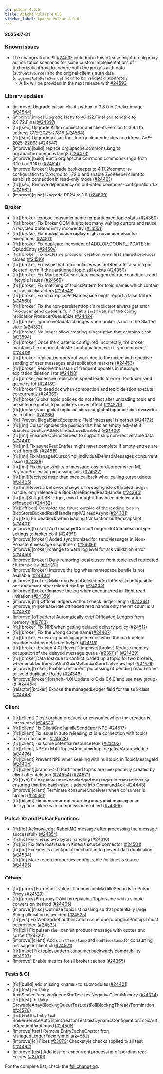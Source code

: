 ```yaml
---
id: pulsar-4.0.6
title: Apache Pulsar 4.0.6
sidebar_label: Apache Pulsar 4.0.6
---
```


#### 2025-07-31

### Known issues

- The changes from PR [#24533](https://github.com/apache/pulsar/pull/24533) included in this release might break proxy authorization scenarios for some custom implementations of AuthorizationProvider, where both the proxy's auth data (`authDataSource`) and the original client's auth data (`originalAuthDataSource`) need to be validated separately.
  - A fix will be provided in the next release with [#24593](https://github.com/apache/pulsar/pull/24593)

### Library updates

- [improve] Upgrade pulsar-client-python to 3.8.0 in Docker image ([#24544](https://github.com/apache/pulsar/pull/24544))
- [improve][misc] Upgrade Netty to 4.1.122.Final and tcnative to 2.0.72.Final ([#24397](https://github.com/apache/pulsar/pull/24397))
- [fix][sec] Upgrade Kafka connector and clients version to 3.9.1 to address CVE-2025-27818 ([#24564](https://github.com/apache/pulsar/pull/24564))
- [fix][sec] Upgrade pulsar-function-go dependencies to address CVE-2025-22868 ([#24547](https://github.com/apache/pulsar/pull/24547))
- [improve][build] replace org.apache.commons.lang to org.apache.commons.lang3 ([#24473](https://github.com/apache/pulsar/pull/24473))
- [improve][build] Bump org.apache.commons:commons-lang3 from 3.17.0 to 3.18.0 ([#24514](https://github.com/apache/pulsar/pull/24514))
- [improve][broker] Upgrade bookkeeper to 4.17.2/commons-configuration to 2.x/grpc to 1.72.0 and enable ZooKeeper client to establish connection in read-only mode ([#24468](https://github.com/apache/pulsar/pull/24468))
- [fix][sec] Remove dependency on out-dated commons-configuration 1.x ([#24562](https://github.com/apache/pulsar/pull/24562))
- [improve][misc] Upgrade RE2/J to 1.8 ([#24530](https://github.com/apache/pulsar/pull/24530))

### Broker

- [fix][broker] expose consumer name for partitioned topic stats ([#24360](https://github.com/apache/pulsar/pull/24360))
- [fix][broker] Fix Broker OOM due to too many waiting cursors and reuse a recycled OpReadEntry incorrectly ([#24551](https://github.com/apache/pulsar/pull/24551))
- [fix][broker] Fix deduplication replay might never complete for exceptions ([#24511](https://github.com/apache/pulsar/pull/24511))
- [fix][broker] Fix duplicate increment of ADD_OP_COUNT_UPDATER in OpAddEntry ([#24506](https://github.com/apache/pulsar/pull/24506))
- [fix][broker] Fix exclusive producer creation when last shared producer closes ([#24516](https://github.com/apache/pulsar/pull/24516))
- [fix][broker] Fix issue that topic policies was deleted after a sub topic deleted, even if the partitioned topic still exists ([#24350](https://github.com/apache/pulsar/pull/24350))
- [fix][broker] Fix ManagedCursor state management race conditions and lifecycle issues ([#24569](https://github.com/apache/pulsar/pull/24569))
- [fix][broker] Fix matching of topicsPattern for topic names which contain non-ascii characters ([#24543](https://github.com/apache/pulsar/pull/24543))
- [fix][broker] Fix maxTopicsPerNamespace might report a false failure ([#24560](https://github.com/apache/pulsar/pull/24560))
- [fix][broker] Fix the non-persistenttopic's replicator always get error "Producer send queue is full" if set a small value of the config replicationProducerQueueSize ([#24424](https://github.com/apache/pulsar/pull/24424))
- [fix][broker] Ignore metadata changes when broker is not in the Started state ([#24352](https://github.com/apache/pulsar/pull/24352))
- [fix][broker] No longer allow creating subscription that contains slash ([#23594](https://github.com/apache/pulsar/pull/23594))
- [fix][broker] Once the cluster is configured incorrectly, the broker maintains the incorrect cluster configuration even if you removed it ([#24419](https://github.com/apache/pulsar/pull/24419))
- [fix][broker] replication does not work due to the mixed and repetitive sending of user messages and replication markers ([#24453](https://github.com/apache/pulsar/pull/24453))
- [fix][broker] Resolve the issue of frequent updates in message expiration deletion rate ([#24190](https://github.com/apache/pulsar/pull/24190))
- [fix][broker]excessive replication speed leads to error: Producer send queue is full ([#24189](https://github.com/apache/pulsar/pull/24189))
- [fix][broker]Fix deadlock when compaction and topic deletion execute concurrently ([#24366](https://github.com/apache/pulsar/pull/24366))
- [fix][broker]Global topic policies do not affect after unloading topic and persistence global topic policies never affect ([#24279](https://github.com/apache/pulsar/pull/24279))
- [fix][broker]Non-global topic policies and global topic policies overwrite each other ([#24286](https://github.com/apache/pulsar/pull/24286))
- [fix] Prevent IllegalStateException: Field 'message' is not set ([#24472](https://github.com/apache/pulsar/pull/24472))
- [fix][ml] Cursor ignores the position that has an empty ack-set if disabled deletionAtBatchIndexLevelEnabled ([#24406](https://github.com/apache/pulsar/pull/24406))
- [fix][ml] Enhance OpFindNewest to support skip non-recoverable data ([#24441](https://github.com/apache/pulsar/pull/24441))
- [fix][ml] Fix asyncReadEntries might never complete if empty entries are read from BK ([#24515](https://github.com/apache/pulsar/pull/24515))
- [fix][ml] Fix ManagedCursorImpl.individualDeletedMessages concurrent issue ([#24338](https://github.com/apache/pulsar/pull/24338))
- [fix][ml] Fix the possibility of message loss or disorder when ML PayloadProcessor processing fails ([#24522](https://github.com/apache/pulsar/pull/24522))
- [fix][ml]Received more than once callback when calling cursor.delete ([#24405](https://github.com/apache/pulsar/pull/24405))
- [fix][ml]Revert a behavior change of releasing idle offloaded ledger handle: only release idle BlobStoreBackedReadHandle ([#24384](https://github.com/apache/pulsar/pull/24384))
- [fix][ml]Still got BK ledger, even though it has been deleted after offloaded ([#24432](https://github.com/apache/pulsar/pull/24432))
- [fix][offload] Complete the future outside of the reading loop in BlobStoreBackedReadHandleImplV2.readAsync ([#24331](https://github.com/apache/pulsar/pull/24331))
- [fix][txn] Fix deadlock when loading transaction buffer snapshot ([#24401](https://github.com/apache/pulsar/pull/24401))
- [improve][broker] Add managedCursor/LedgerInfoCompressionType settings to broker.conf ([#24391](https://github.com/apache/pulsar/pull/24391))
- [improve][broker] Added synchronized for sendMessages in Non-Persistent message dispatchers ([#24386](https://github.com/apache/pulsar/pull/24386))
- [improve][broker] change to warn log level for ack validation error ([#24459](https://github.com/apache/pulsar/pull/24459))
- [improve][broker] Deny removing local cluster from topic level replicated cluster policy ([#24351](https://github.com/apache/pulsar/pull/24351))
- [improve][broker] Improve the log when namespace bundle is not available ([#24434](https://github.com/apache/pulsar/pull/24434))
- [improve][broker] Make maxBatchDeletedIndexToPersist configurable and document other related configs ([#24392](https://github.com/apache/pulsar/pull/24392))
- [improve][broker]Improve the log when encountered in-flight read limitation ([#24359](https://github.com/apache/pulsar/pull/24359))
- [improve][ml] Offload ledgers without check ledger length ([#24344](https://github.com/apache/pulsar/pull/24344))
- [improve][ml]Release idle offloaded read handle only the ref count is 0 ([#24381](https://github.com/apache/pulsar/pull/24381))
- [improve][offloaders] Automatically evict Offloaded Ledgers from memory ([#19783](https://github.com/apache/pulsar/pull/19783))
- [fix][broker] Fix NPE when getting delayed delivery policy ([#24512](https://github.com/apache/pulsar/pull/24512))
- [fix][broker] Fix the wrong cache name ([#24407](https://github.com/apache/pulsar/pull/24407))
- [fix][broker] Fix wrong backlog age metrics when the mark delete position point to a deleted ledger ([#24518](https://github.com/apache/pulsar/pull/24518))
- [fix][broker][branch-4.0] Revert "[improve][broker] Reduce memory occupation of the delayed message queue ([#23611](https://github.com/apache/pulsar/pull/23611))" ([#24429](https://github.com/apache/pulsar/pull/24429))
- [fix][broker]Data lost due to conflict loaded up a topic for two brokers, when enabled ServiceUnitStateMetadataStoreTableViewImpl ([#24478](https://github.com/apache/pulsar/pull/24478))
- [improve][broker] Enable concurrent processing of pending read Entries to avoid duplicate Reads ([#24346](https://github.com/apache/pulsar/pull/24346))
- [improve][broker][branch-4.0] Update to Oxia 0.6.0 and use new group-id ([#24454](https://github.com/apache/pulsar/pull/24454))
- [refactor][broker] Expose the managedLedger field for the sub class ([#24448](https://github.com/apache/pulsar/pull/24448))

### Client

- [fix][client] Close orphan producer or consumer when the creation is interrupted ([#24539](https://github.com/apache/pulsar/pull/24539))
- [fix][client] Fix ClientCnx handleSendError NPE ([#24517](https://github.com/apache/pulsar/pull/24517))
- [fix][client] Fix issue in auto releasing of idle connection with topics pattern consumer ([#24528](https://github.com/apache/pulsar/pull/24528))
- [fix][client] Fix some potential resource leak ([#24402](https://github.com/apache/pulsar/pull/24402))
- [fix][client] NPE in MultiTopicsConsumerImpl.negativeAcknowledge ([#24476](https://github.com/apache/pulsar/pull/24476))
- [fix][client] Prevent NPE when seeking with null topic in TopicMessageId ([#24404](https://github.com/apache/pulsar/pull/24404))
- [fix][client][branch-4.0] Partitioned topics are unexpectedly created by client after deletion ([#24554](https://github.com/apache/pulsar/pull/24554)) ([#24571](https://github.com/apache/pulsar/pull/24571))
- [fix][txn] Fix negative unacknowledged messages in transactions by ensuring that the batch size is added into CommandAck ([#24443](https://github.com/apache/pulsar/pull/24443))
- [improve][client] Terminate consumer.receive() when consumer is closed ([#24550](https://github.com/apache/pulsar/pull/24550))
- [fix][client] Fix consumer not returning encrypted messages on decryption failure with compression enabled ([#24356](https://github.com/apache/pulsar/pull/24356))

### Pulsar IO and Pulsar Functions

- [fix][io] Acknowledge RabbitMQ message after processing the message successfully ([#24354](https://github.com/apache/pulsar/pull/24354))
- [fix][io] Fix kinesis avro bytes handling ([#24316](https://github.com/apache/pulsar/pull/24316))
- [fix][io] Fix data loss issue in Kinesis source connector ([#24501](https://github.com/apache/pulsar/pull/24501))
- [fix][io] Fix Kinesis checkpoint mechanism to prevent data duplication ([#24534](https://github.com/apache/pulsar/pull/24534))
- [fix][io] Make record properties configurable for kinesis source ([#24495](https://github.com/apache/pulsar/pull/24495))

### Others

- [fix][proxy] Fix default value of connectionMaxIdleSeconds in Pulsar Proxy ([#24529](https://github.com/apache/pulsar/pull/24529))
- [fix][proxy] Fix proxy OOM by replacing TopicName with a simple conversion method ([#24465](https://github.com/apache/pulsar/pull/24465))
- [improve][misc] Optimize topic list hashing so that potentially large String allocation is avoided ([#24525](https://github.com/apache/pulsar/pull/24525))
- [fix][ws] Fix WebSocket authorization issue due to originalPrincipal must be provided ([#24533](https://github.com/apache/pulsar/pull/24533))
- [fix][cli] Fix pulsar-shell cannot produce message with quotes and space ([#24320](https://github.com/apache/pulsar/pull/24320))
- [improve][client] Add `startTimestamp` and `endTimestamp` for consuming message in client cli ([#24521](https://github.com/apache/pulsar/pull/24521))
- [fix][misc] Fix topics pattern consumer backwards compatibility ([#24537](https://github.com/apache/pulsar/pull/24537))
- [improve] Enable metrics for all broker caches ([#24365](https://github.com/apache/pulsar/pull/24365))

### Tests & CI

- [fix][build] Add missing &lt;name&gt; to submodules ([#24421](https://github.com/apache/pulsar/pull/24421))
- [fix][test] Fix flaky AutoScaledReceiverQueueSizeTest.testNegativeClientMemory ([#24324](https://github.com/apache/pulsar/pull/24324))
- [fix][test] fix flaky GrowableArrayBlockingQueueTest.testPollBlockingThreadsTermination ([#24576](https://github.com/apache/pulsar/pull/24576))
- [fix][test]fix flaky test BrokerServiceAutoTopicCreationTest.testDynamicConfigurationTopicAutoCreationPartitioned ([#24505](https://github.com/apache/pulsar/pull/24505))
- [improve][test] Remove EntryCacheCreator from ManagedLedgerFactoryImpl ([#24552](https://github.com/apache/pulsar/pull/24552))
- [improve][ci] Fixes [#23079](https://github.com/apache/pulsar/pull/23079): Checkstyle checks applied to all test ([#24492](https://github.com/apache/pulsar/pull/24492))
- [improve][test] Add test for concurrent processing of pending read Entries ([#24519](https://github.com/apache/pulsar/pull/24519))

For the complete list, check the [full changelog](https://github.com/apache/pulsar/compare/v4.0.5...v4.0.6).
